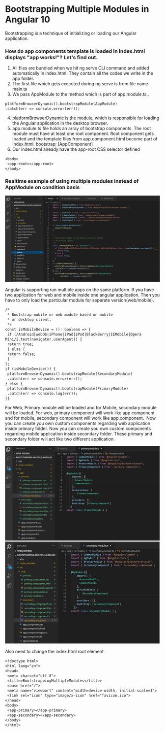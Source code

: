 # Bootstrapping Multiple Modules in Angular 10

Bootstrapping is a technique of initializing or loading our Angular application.

### How do app components template is loaded in index.html displays "app works!"? Let's find out.

1. All files are bundled when we hit ng serve CLI command and added automatically in index.html. They contain all the codes we write in the app folder.
2. The first file which gets executed during ng serve is from file name main.ts
3. We pass AppModule to the method which is part of app.module.ts..

```
platformBrowserDynamic().bootstrapModule(AppModule)
.catch(err => console.error(err));
```
4. platformBrowserDynamic is the module, which is responsible for loading the Angular application in the desktop browser.
5. app.module.ts file holds an array of bootstrap components. The root module must have at least one root component. Root component gets loaded and the template files from app.component.html become part of index.html.
bootstrap: [AppComponent]
6. Our index.html already have the app-root CSS selector defined

```
<body>
 <app-root></app-root>
</body>
```

### Realtime example of using multiple modules instead of AppModule on condition basis

![main](main.png)

Angular is supporting run multiple apps on the same platform. If you have two application for web and mobile inside one angular application. Then you have to only load the particular module for separate version(web/mobile).
```
/*
 * Bootstrap mobile or web module based on mobile
 * or desktop client.
 */
const isMobileDevice = (): boolean => {
 if (/Android|webOS|iPhone|iPad|iPod|BlackBerry|IEMobile|Opera Mini/i.test(navigator.userAgent)) { 
 return true;
 } else {
 return false;
 }
};
if (isMobileDevice()) {
 platformBrowserDynamic().bootstrapModule(SecondaryModule)
 .catch(err => console.error(err));
} else {
 platformBrowserDynamic().bootstrapModule(PrimaryModule)
 .catch(err => console.log(err));
}}
```

For Web, Primary module will be loaded and for Mobile, secondary module will be loaded. For web, primary component will work like app.component and for mobile, secondary component will work like app.component. 
Now you can create you own custom components regarding web application inside primary folder.
Now you can create you own custom components regarding mobile application inside secondary folder.
These primary and secondary folder will act like two different application.

![Web version](pimary.png)
![Mobile version](secondary.png)

Also need to change the index.html root element
```
<!doctype html>
<html lang="en">
<head>
 <meta charset="utf-8">
 <title>BootstrappingMultipleModules</title>
 <base href="/">
 <meta name="viewport" content="width=device-width, initial-scale=1">
 <link rel="icon" type="image/x-icon" href="favicon.ico">
</head>
<body>
 <app-primary></app-primary>
 <app-secondary></app-secondary>
</body>
</html>
```